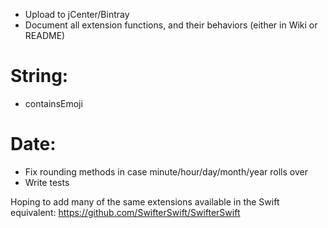 - Upload to jCenter/Bintray
- Document all extension functions, and their behaviors (either in Wiki or README)
# String:
- containsEmoji

# Date:
- Fix rounding methods in case minute/hour/day/month/year rolls over
- Write tests

Hoping to add many of the same extensions available in the Swift equivalent:
https://github.com/SwifterSwift/SwifterSwift
